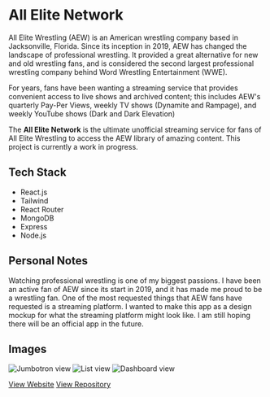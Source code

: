

# All Elite Network

All Elite Wrestling (AEW) is an American wrestling company based in
Jacksonville, Florida. Since its inception in 2019, AEW has changed the
landscape of professional wrestling. It provided a great alternative for new and
old wrestling fans, and is considered the second largest professional wrestling
company behind Word Wrestling Entertainment (WWE).

For years, fans have been wanting a streaming service that provides convenient
access to live shows and archived content; this includes AEW's quarterly Pay-Per
Views, weekly TV shows (Dynamite and Rampage), and weekly YouTube shows (Dark
and Dark Elevation)

The **All Elite Network** is the ultimate unofficial streaming service for fans of
All Elite Wrestling to access the AEW library of amazing content. This project
is currently a work in progress.


## Tech Stack

-   React.js
-   Tailwind
-   React Router
-   MongoDB
-   Express
-   Node.js


## Personal Notes

Watching professional wrestling is one of my biggest passions. I have been an
active fan of AEW since its start in 2019, and it has made me proud to be a
wrestling fan. One of the most requested things that AEW fans have requested is
a streaming platform. I wanted to make this app as a design mockup for what the
streaming platform might look like. I am still hoping there will be an official
app in the future.


## Images

![Jumbotron view](https://res.cloudinary.com/buraiyen/image/upload/c_scale,w_991/v1651691316/BEN_Website/projects/all-elite-network1.png)
![List view](https://res.cloudinary.com/buraiyen/image/upload/c_scale,w_991/v1651691316/BEN_Website/projects/all-elite-network2.png)
![Dashboard view](https://res.cloudinary.com/buraiyen/image/upload/c_scale,w_991/v1651691316/BEN_Website/projects/all-elite-network3.png)

[View Website](https://all-elite-network.pages.dev)
[View Repository](https://github.com/buraiyen/all-elite-network)

